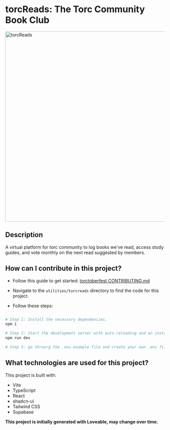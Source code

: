 # torcReads: The Torc Community Book Club
<img width="1000" height="600" alt="torcReads" src="https://github.com/user-attachments/assets/60934c6a-1575-4a15-9d59-4a19c3125141" />

## Description
A virtual platform for torc community to log books we've read, access study guides, and vote monthly on the next read suggested by members.

## How can I contribute in this project?

- Follow this guide to get started: [torctoberfest CONTRIBUTING.md](https://github.com/jasonetorres/torctoberfest/blob/main/CONTRIBUTING.md)

- Navigate to the `utilities/torcreads` directory to find the code for this project.

- Follow these steps:

```sh

# Step 1: Install the necessary dependencies.
npm i

# Step 2: Start the development server with auto-reloading and an instant preview.
npm run dev

# Step 3: go throurg the .env.example file and create your own .env file with the necessary Supabase credentials.
```

## What technologies are used for this project?

This project is built with:

- Vite
- TypeScript
- React
- shadcn-ui
- Tailwind CSS
- Supabase

**This project is initially generated with Loveable, may change over time.**
